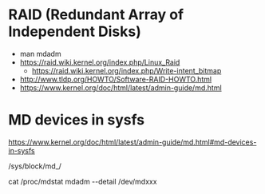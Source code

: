 # RAID (Redundant Array of Independent Disks)

* man mdadm
* https://raid.wiki.kernel.org/index.php/Linux_Raid
	* https://raid.wiki.kernel.org/index.php/Write-intent_bitmap
* http://www.tldp.org/HOWTO/Software-RAID-HOWTO.html
* https://www.kernel.org/doc/html/latest/admin-guide/md.html


# MD devices in sysfs

https://www.kernel.org/doc/html/latest/admin-guide/md.html#md-devices-in-sysfs

/sys/block/md_/



cat /proc/mdstat
mdadm --detail /dev/mdxxx
